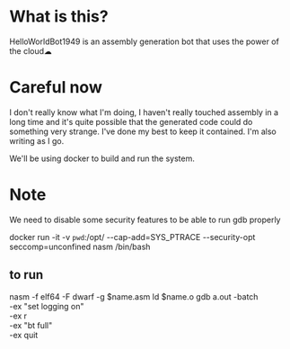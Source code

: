 # What is this?
HelloWorldBot1949 is an assembly generation bot that uses the power of the cloud☁

# Careful now
I don't really know what I'm doing, I haven't really touched assembly in a long time and it's quite possible that the generated code could do something very strange. I've done my best to keep it contained. I'm also writing as I go.

We'll be using docker to build and run the system.

# Note
We need to disable some security features to be able to run gdb properly

docker run -it -v `pwd`:/opt/ --cap-add=SYS_PTRACE --security-opt seccomp=unconfined nasm /bin/bash

## to run
nasm -f elf64 -F dwarf -g $name.asm
ld $name.o
gdb a.out -batch \
  -ex "set logging on" \
  -ex r \
  -ex "bt full" \
  -ex quit
